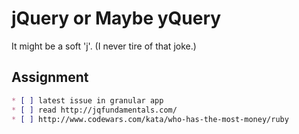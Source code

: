 # jQuery or Maybe yQuery

It might be a soft 'j'. (I never tire of that joke.)

## Assignment

```markdown
* [ ] latest issue in granular app
* [ ] read http://jqfundamentals.com/
* [ ] http://www.codewars.com/kata/who-has-the-most-money/ruby
```

